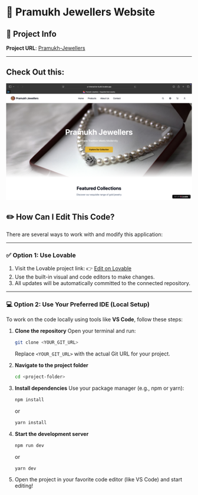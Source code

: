 # 💎 Pramukh Jewellers Website

## 📄 Project Info

**Project URL**: [Pramukh-Jewellers](https://ui-interactive-build.lovable.app)

---
## Check Out this:

![Pramukh Jewellers](./images/pramukhjewellers.png "Pramukh Jewellers Logo")

## ✏️ How Can I Edit This Code?

There are several ways to work with and modify this application:

---

### ✅ Option 1: Use **Lovable**

1. Visit the Lovable project link:
   👉 [Edit on Lovable](https://lovable.dev/projects/b82cc6a2-ca8b-49c0-922e-1a31cadfa89b)
2. Use the built-in visual and code editors to make changes.
3. All updates will be automatically committed to the connected repository.

---

### 💻 Option 2: Use Your Preferred IDE (Local Setup)

To work on the code locally using tools like **VS Code**, follow these steps:

1. **Clone the repository**
   Open your terminal and run:

   ```bash
   git clone <YOUR_GIT_URL>
   ```

   Replace `<YOUR_GIT_URL>` with the actual Git URL for your project.

2. **Navigate to the project folder**

   ```bash
   cd <project-folder>
   ```

3. **Install dependencies**
   Use your package manager (e.g., npm or yarn):

   ```bash
   npm install
   ```

   or

   ```bash
   yarn install
   ```

4. **Start the development server**

   ```bash
   npm run dev
   ```

   or

   ```bash
   yarn dev
   ```

5. Open the project in your favorite code editor (like VS Code) and start editing!
